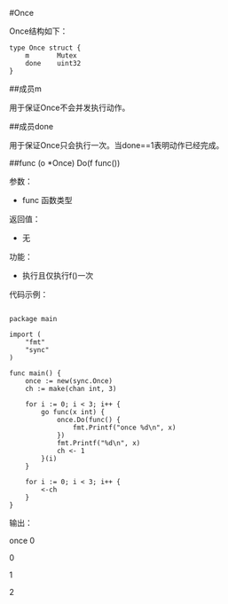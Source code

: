 #Once

Once结构如下：

	type Once struct {
		m		Mutex
		done	uint32
	}

##成员m

用于保证Once不会并发执行动作。

##成员done

用于保证Once只会执行一次。当done==1表明动作已经完成。

##func (o *Once) Do(f func())

参数：

-	func 函数类型

返回值：

-	无

功能：

-	执行且仅执行f()一次

代码示例：

<pre><code>
package main

import (
	"fmt"
	"sync"
)

func main() {
	once := new(sync.Once)
	ch := make(chan int, 3)

	for i := 0; i < 3; i++ {
		go func(x int) {
			once.Do(func() {
				fmt.Printf("once %d\n", x)
			})
			fmt.Printf("%d\n", x)
			ch <- 1
		}(i)
	}

	for i := 0; i < 3; i++ {
		<-ch
	}
}
</code></pre>

输出：

once 0

0

1

2






